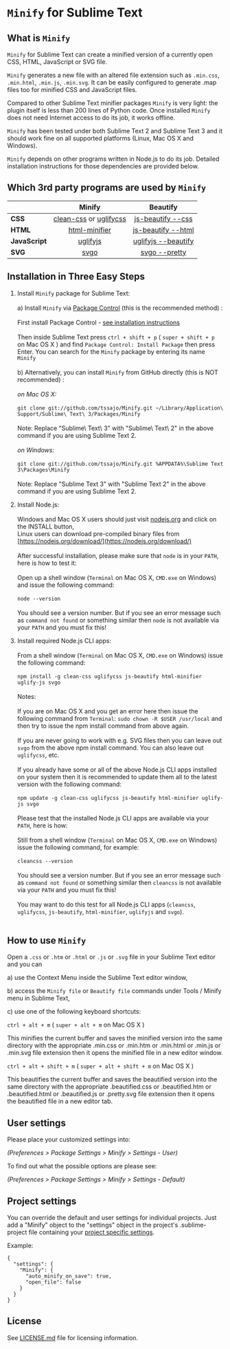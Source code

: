 `Minify` for Sublime Text
=========================

What is `Minify`
----------------
`Minify` for Sublime Text can create a minified version of a currently open CSS, HTML, JavaScript or SVG file.

`Minify` generates a new file with an altered file extension such as `.min.css`, `.min.html`, `.min.js`, `.min.svg`.
It can be easily configured to generate .map files too for minified CSS and JavaScript files.

Compared to other Sublime Text minifier packages `Minify` is very light: the plugin itself is less than 200 lines of
Python code. Once installed `Minify` does not need Internet access to do its job, it works offline.

`Minify` has been tested under both Sublime Text 2 and Sublime Text 3 and it should work fine on all supported
platforms (Linux, Mac OS X and Windows).

`Minify` depends on other programs written in Node.js to do its job. Detailed installation instructions for those
dependencies are provided below.

Which 3rd party programs are used by `Minify`
---------------------------------------------

|                | Minify | Beautify |
| -------------- |:------:|:--------:|
| **CSS**        | [clean-css](https://www.npmjs.com/package/clean-css) or [uglifycss](https://www.npmjs.com/package/uglifycss) | [js-beautify --css](https://www.npmjs.org/package/js-beautify) |
| **HTML**       | [html-minifier](https://www.npmjs.com/package/html-minifier) | [js-beautify --html](https://www.npmjs.org/package/js-beautify) |
| **JavaScript** | [uglifyjs](https://www.npmjs.com/package/uglifyjs) | [uglifyjs --beautify](https://www.npmjs.com/package/uglifyjs) |
| **SVG**        | [svgo](https://www.npmjs.com/package/svgo) | [svgo --pretty](https://www.npmjs.com/package/svgo) |

Installation in Three Easy Steps
--------------------------------

1. Install `Minify` package for Sublime Text:<br><br>
  a) Install `Minify` via [Package Control](https://packagecontrol.io/) (this is the recommended method) :<br><br>
  First install Package Control - [see installation instructions](https://packagecontrol.io/installation)<br><br>
  Then inside Sublime Text press `ctrl + shift + p` ( `super + shift + p` on Mac OS X ) and find
  `Package Control: Install Package` then press Enter.
  You can search for the `Minify` package by entering its name `Minify`<br><br>
  b) Alternatively, you can install `Minify` from GitHub directly (this is NOT recommended) :<br><br>
  _on Mac OS X:_<br><br>
  `git clone git://github.com/tssajo/Minify.git ~/Library/Application\ Support/Sublime\ Text\ 3/Packages/Minify`<br><br>
  Note: Replace "Sublime\ Text\ 3" with "Sublime\ Text\ 2" in the above command if you are using Sublime Text 2.<br><br>
  _on Windows:_<br><br>
  `git clone git://github.com/tssajo/Minify.git %APPDATA%\Sublime Text 3\Packages\Minify`<br><br>
  Note: Replace "Sublime Text 3" with "Sublime Text 2" in the above command if you are using Sublime Text 2.

2. Install Node.js:<br><br>
  Windows and Mac OS X users should just visit [nodejs.org](https://nodejs.org/) and click on the INSTALL button,<br>
  Linux users can download pre-compiled binary files from [https://nodejs.org/download/](https://nodejs.org/download/)<br><br>
  After successful installation, please make sure that `node` is in your `PATH`, here is how to test it:<br><br>
  Open up a shell window (`Terminal` on Mac OS X, `CMD.exe` on Windows) and issue the following command:<br><br>
  `node --version`<br><br>
  You should see a version number. But if you see an error message such as `command not found` or something similar
  then `node` is not available via your `PATH` and you must fix this!

3. Install required Node.js CLI apps:<br><br>
  From a shell window (`Terminal` on Mac OS X, `CMD.exe` on Windows) issue the following command:<br><br>
  `npm install -g clean-css uglifycss js-beautify html-minifier uglify-js svgo`<br><br>
  Notes:<br><br>
  If you are on Mac OS X and you get an error here then issue the following command from `Terminal`:
  `sudo chown -R $USER /usr/local` and then try to issue the npm install command from above again.<br><br>
  If you are never going to work with e.g. SVG files then you can leave out `svgo` from the above npm
  install command. You can also leave out `uglifycss`, etc.<br><br>
  If you already have some or all of the above Node.js CLI apps installed on your system then it is
  recommended to update them all to the latest version with the following command:<br><br>
  `npm update -g clean-css uglifycss js-beautify html-minifier uglify-js svgo`<br><br>
  Please test that the installed Node.js CLI apps are available via your `PATH`, here is how:<br><br>
  Still from a shell window (`Terminal` on Mac OS X, `CMD.exe` on Windows) issue the following command,
  for example:<br><br>
  `cleancss --version`<br><br>
  You should see a version number. But if you see an error message such as `command not found` or something similar
  then `cleancss` is not available via your `PATH` and you must fix this!<br><br>
  You may want to do this test for all Node.js CLI apps (`cleancss`, `uglifycss`, `js-beautify`, `html-minifier`,
  `uglifyjs` and `svgo`).<br><br>

How to use `Minify`
-------------------
Open a `.css` or `.htm` or `.html` or `.js` or `.svg` file in your Sublime Text editor and you can

  a) use the Context Menu inside the Sublime Text editor window,

  b) access the `Minify file` or `Beautify file` commands under Tools / Minify menu in Sublime Text,

  c) use one of the following keyboard shortcuts:

  `ctrl + alt + m` ( `super + alt + m` on Mac OS X )

  This minifies the current buffer and saves the minified version into the same directory with the
  appropriate .min.css or .min.htm or .min.html or .min.js or .min.svg file extension
  then it opens the minified file in a new editor window.

  `ctrl + alt + shift + m` ( `super + alt + shift + m` on Mac OS X )

  This beautifies the current buffer and saves the beautified version into the same directory with the appropriate
  .beautified.css or .beautified.htm or .beautified.html or .beautified.js or .pretty.svg file extension
  then it opens the beautified file in a new editor tab.

User settings
-------------

Please place your customized settings into:

*(Preferences > Package Settings > Minify > Settings - User)*

To find out what the possible options are please see:

*(Preferences > Package Settings > Minify > Settings - Default)*

Project settings
----------------

You can override the default and user settings for individual projects. Just add a "Minify" object to the "settings" object in the project's .sublime-project file containing your [project specific settings](http://www.sublimetext.com/docs/3/projects.html).

Example:

    {
      "settings": {
        "Minify": {
          "auto_minify_on_save": true,
          "open_file": false
        }
      }
    }

License
-------
See [LICENSE.md](https://github.com/tssajo/Minify/blob/master/LICENSE.md) file for licensing information.
